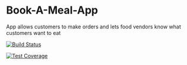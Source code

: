 # Book-A-Meal-App
App allows customers to make orders and lets food vendors know what customers want to eat

[![Build Status](https://travis-ci.org/tobio-adelaja/Book-A-Meal-App.svg?branch=master)](https://travis-ci.org/tobio-adelaja/Book-A-Meal-App)

[![Test Coverage](https://api.codeclimate.com/v1/badges/3fa5b18d55b905d10693/test_coverage)](https://codeclimate.com/github/tobio-adelaja/Book-A-Meal-App/test_coverage)
